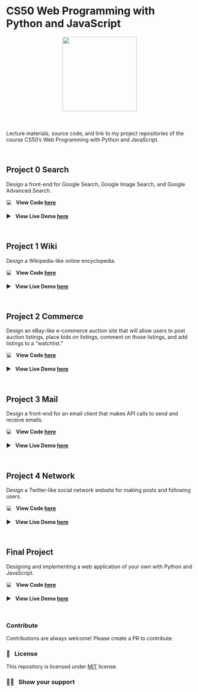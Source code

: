 # CS50 Web Programming with Python and JavaScript


<div style='float: center; text-align: center; margin-bottom: 20px' >
  <a href='https://www.hackerrank.com/TalluriSumanth22' target="_blank">
  <img width="200px" src="https://encrypted-tbn0.gstatic.com/images?q=tbn%3AANd9GcQOkvDTC9sggNNV8RSM0YChWUGXhHXmJJnhKA&usqp=CAU" />
  </a>
</div>

&nbsp;

Lecture materials, source code, and link to my project repositories of the course CS50’s Web Programming with Python and JavaScript.

&nbsp;

## Project 0 Search

Design a front-end for Google Search, Google Image Search, and Google Advanced Search.

:computer: &nbsp; **View Code [here](https://www.hackerrank.com/domains/tutorials/30-days-of-code)**

:arrow_forward: &nbsp; **View Live Demo [here](https://www.hackerrank.com/TalluriSumanth22)** 

&nbsp;

## Project 1 Wiki

Design a Wikipedia-like online encyclopedia.

:computer: &nbsp; **View Code [here](https://github.com/Sumanth-Talluri/CS50w-Wiki)**

:arrow_forward: &nbsp; **View Live Demo [here](https://www.youtube.com/watch?v=CtuUdZtPxik)** 

&nbsp;

## Project 2 Commerce

Design an eBay-like e-commerce auction site that will allow users to post auction listings, place bids on listings, comment on those listings, and add listings to a “watchlist.”

:computer: &nbsp; **View Code [here](https://github.com/Sumanth-Talluri/CS50w-Commerce)**

:arrow_forward: &nbsp; **View Live Demo [here](https://www.youtube.com/watch?v=_oQ1NRAiidI&t=118s)** 

&nbsp;

## Project 3 Mail

Design a front-end for an email client that makes API calls to send and receive emails.

:computer: &nbsp; **View Code [here](https://www.hackerrank.com/domains/tutorials/30-days-of-code)**

:arrow_forward: &nbsp; **View Live Demo [here](https://www.hackerrank.com/TalluriSumanth22)** 

&nbsp;

## Project 4 Network

Design a Twitter-like social network website for making posts and following users.

:computer: &nbsp; **View Code [here](https://www.hackerrank.com/domains/tutorials/30-days-of-code)**

:arrow_forward: &nbsp; **View Live Demo [here](https://www.hackerrank.com/TalluriSumanth22)** 

&nbsp;

## Final Project 

Designing and implementing a web application of your own with Python and JavaScript.

:computer: &nbsp; **View Code [here](https://www.hackerrank.com/domains/tutorials/30-days-of-code)**

:arrow_forward: &nbsp; **View Live Demo [here](https://www.hackerrank.com/TalluriSumanth22)** 

&nbsp;

### Contribute

Contributions are always welcome! Please create a PR to contribute.

### :pencil: &nbsp; License

This repository is licensed under [MIT](https://opensource.org/licenses/MIT) license.

### :man_astronaut: &nbsp; Show your support
